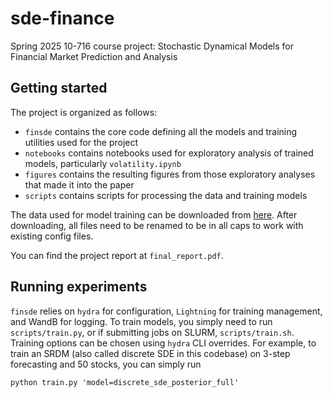 # sde-finance

Spring 2025 10-716 course project: Stochastic Dynamical Models for Financial Market
Prediction and Analysis


## Getting started

The project is organized as follows:
- `finsde` contains the core code defining all the models and training utilities used for the project
- `notebooks` contains notebooks used for exploratory analysis of trained models, particularly `volatility.ipynb`
- `figures` contains the resulting figures from those exploratory analyses that made it into the paper
- `scripts` contains scripts for processing the data and training models

The data used for model training can be downloaded from [here](https://github.com/Zdong104/FNSPID_Financial_News_Dataset/tree/main/dataset_test/CNN-for-Time-Series-Prediction/data). After downloading, all files need to be renamed to be in all caps to work with existing config files.

You can find the project report at `final_report.pdf`.

## Running experiments

`finsde` relies on `hydra` for configuration, `Lightning` for training management, and WandB for logging. To train models, you simply need to run `scripts/train.py`, or if submitting jobs on SLURM, `scripts/train.sh`. Training options can be chosen using `hydra` CLI overrides. For example, to train an SRDM (also called discrete SDE in this codebase) on 3-step forecasting and 50 stocks, you can simply run

```
python train.py 'model=discrete_sde_posterior_full'
```